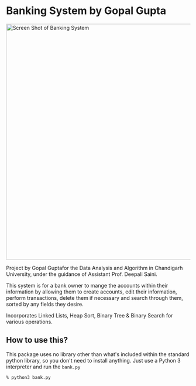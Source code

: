 # Banking System by Gopal Gupta

<img width="644" alt="Screen Shot of Banking System" src="[https://github.com/Gopal-1311/Banking-System/blob/a0db5a5e14c57caaaa172d1f6c612b11f9c3ba48/Screenshot%202025-04-02%20161718.png]">


Project by Gopal Guptafor the Data Analysis and Algorithm in Chandigarh University, under the guidance of Assistant Prof. Deepali Saini.

This system is for a bank owner to mange the accounts within their information by allowing them to create accounts, edit their information, perform transactions, delete them if necessary and search through them, sorted by any fields they desire.

Incorporates Linked Lists, Heap Sort, Binary Tree & Binary Search for various operations.

## How to use this?
This package uses no library other than what's included within the standard python library,
so you don't need to install anything. Just use a Python 3 interpreter and run the `bank.py`

```
% python3 bank.py
```

